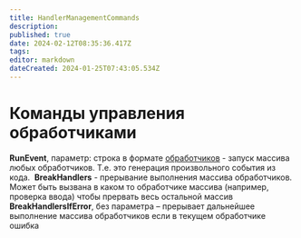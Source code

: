 ```yaml
---
title: HandlerManagementCommands
description: 
published: true
date: 2024-02-12T08:35:36.417Z
tags: 
editor: markdown
dateCreated: 2024-01-25T07:43:05.534Z
---
```


# Команды управления обработчиками

**RunEvent**, параметр: строка в формате [обработчиков](/Documentation/Handlers/StringHandlers) - запуск массива любых обработчиков. Т.е. это генерация произвольного события из кода. 
**BreakHandlers** - прерывание выполнения массива обработчиков. Может быть вызвана в каком то обработчике массива (например, проверка ввода) чтобы прервать весь остальной массив 
**BreakHandlersIfError**, без параметра – прерывает дальнейшее выполнение массива обработчиков если в текущем обработчике ошибка